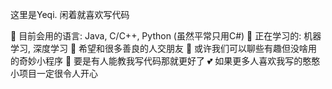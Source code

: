这里是Yeqi. 闲着就喜欢写代码


🌱 目前会用的语言: Java, C/C++, Python (虽然平常只用C#)
🔭 正在学习的: 机器学习, 深度学习
👯 希望和很多善良的人交朋友
💬 或许我们可以聊些有趣但没啥用的奇妙小程序
🤔 要是有人能教我写代码那就更好了
💕 如果更多人喜欢我写的憨憨小项目一定很令人开心
